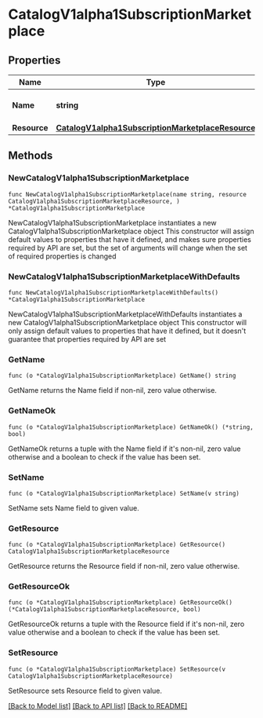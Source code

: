 # CatalogV1alpha1SubscriptionMarketplace

## Properties

Name | Type | Description | Notes
------------ | ------------- | ------------- | -------------
**Name** | **string** | The name of the Marketplace. | 
**Resource** | [**CatalogV1alpha1SubscriptionMarketplaceResource**](CatalogV1alpha1SubscriptionMarketplaceResource.md) |  | 

## Methods

### NewCatalogV1alpha1SubscriptionMarketplace

`func NewCatalogV1alpha1SubscriptionMarketplace(name string, resource CatalogV1alpha1SubscriptionMarketplaceResource, ) *CatalogV1alpha1SubscriptionMarketplace`

NewCatalogV1alpha1SubscriptionMarketplace instantiates a new CatalogV1alpha1SubscriptionMarketplace object
This constructor will assign default values to properties that have it defined,
and makes sure properties required by API are set, but the set of arguments
will change when the set of required properties is changed

### NewCatalogV1alpha1SubscriptionMarketplaceWithDefaults

`func NewCatalogV1alpha1SubscriptionMarketplaceWithDefaults() *CatalogV1alpha1SubscriptionMarketplace`

NewCatalogV1alpha1SubscriptionMarketplaceWithDefaults instantiates a new CatalogV1alpha1SubscriptionMarketplace object
This constructor will only assign default values to properties that have it defined,
but it doesn't guarantee that properties required by API are set

### GetName

`func (o *CatalogV1alpha1SubscriptionMarketplace) GetName() string`

GetName returns the Name field if non-nil, zero value otherwise.

### GetNameOk

`func (o *CatalogV1alpha1SubscriptionMarketplace) GetNameOk() (*string, bool)`

GetNameOk returns a tuple with the Name field if it's non-nil, zero value otherwise
and a boolean to check if the value has been set.

### SetName

`func (o *CatalogV1alpha1SubscriptionMarketplace) SetName(v string)`

SetName sets Name field to given value.


### GetResource

`func (o *CatalogV1alpha1SubscriptionMarketplace) GetResource() CatalogV1alpha1SubscriptionMarketplaceResource`

GetResource returns the Resource field if non-nil, zero value otherwise.

### GetResourceOk

`func (o *CatalogV1alpha1SubscriptionMarketplace) GetResourceOk() (*CatalogV1alpha1SubscriptionMarketplaceResource, bool)`

GetResourceOk returns a tuple with the Resource field if it's non-nil, zero value otherwise
and a boolean to check if the value has been set.

### SetResource

`func (o *CatalogV1alpha1SubscriptionMarketplace) SetResource(v CatalogV1alpha1SubscriptionMarketplaceResource)`

SetResource sets Resource field to given value.



[[Back to Model list]](../README.md#documentation-for-models) [[Back to API list]](../README.md#documentation-for-api-endpoints) [[Back to README]](../README.md)


